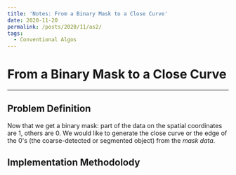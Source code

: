 ```yaml
---
title: 'Notes: From a Binary Mask to a Close Curve'
date: 2020-11-20
permalink: /posts/2020/11/as2/
tags:
  - Conventional Algos
---
```


# From a Binary Mask to a Close Curve
------------------------------------------

## Problem Definition

Now that we get a binary mask: part of the data on the spatial coordinates are 1, others are 0. We would like to generate the close curve or the edge of the 0's (the coarse-detected or segmented object) from the *mask data*.

## Implementation Methodolody

